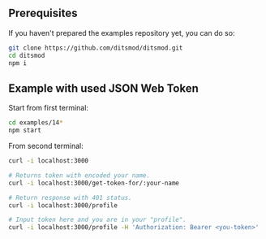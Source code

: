 ## Prerequisites

If you haven't prepared the examples repository yet, you can do so:

```bash
git clone https://github.com/ditsmod/ditsmod.git
cd ditsmod
npm i
```

## Example with used JSON Web Token

Start from first terminal:

```bash
cd examples/14*
npm start
```

From second terminal:

```bash
curl -i localhost:3000

# Returns token with encoded your name.
curl -i localhost:3000/get-token-for/:your-name

# Return response with 401 status.
curl -i localhost:3000/profile

# Input token here and you are in your "profile".
curl -i localhost:3000/profile -H 'Authorization: Bearer <you-token>'
```
